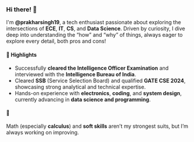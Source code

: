 ### Hi there! 👋  

I'm **@prakharsingh19**, a tech enthusiast passionate about exploring the intersections of **ECE**, **IT**, **CS**, and **Data Science**. Driven by curiosity, I dive deep into understanding the “how” and “why” of things, always eager to explore every detail, both pros and cons!  

#### 🌟 Highlights  
- Successfully **cleared the Intelligence Officer Examination** and interviewed with the **Intelligence Bureau of India**.  
- Cleared **SSB** (Service Selection Board) and qualified **GATE CSE 2024**, showcasing strong analytical and technical expertise.  
- Hands-on experience with **electronics**, **coding**, and **system design**, currently advancing in **data science and programming**.  

#### 🤔  
Math (especially **calculus**) and **soft skills** aren’t my strongest suits, but I’m always working on improving.  

<!---
prakharsingh19/prakharsingh19 is a ✨ special ✨ repository because its `README.md` (this file) appears on your GitHub profile.
You can click the Preview link to take a look at your changes.
--->
